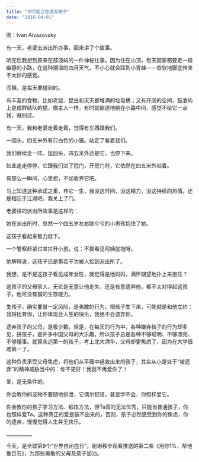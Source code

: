 ```yaml
---
title: "你可能正在遗弃孩子"
date: "2016-04-01"
---
```


图：Ivan Aivazovsky

有一天，老婆去派出所办事，回来讲了个故事。

听完后我想到原来在鼓浪屿的一件神秘往事。因为住在山顶，每天回家都要走一段幽静的小路，在这种潮湿的四月天气，不小心就会踩到小青蛙——软软地脚底传来不太妙的感觉。

而猫，是每天要碰到的。

有丰富的食物，比如老鼠、昆虫和天天都堆满的垃圾桶；又有开阔的空间，鼓浪屿上是成群结队的猫，像主人一样，有时就霸道地躺在小路中间，感觉不给它一点钱，就别过。

有一天，我和老婆走着走着，觉得有东西跟我们。

一回头，四五米外有只白色的小猫。站定了看着我们。

我们继续走一阵，猛回头，四五米外还是它，也停下来。

如此走走停停，它跟我们进了院门，开房门时，它依然在四五米外站着。

有那么一瞬间，心里想，不如收养它吧。

马上知道这种承诺之重，养它一生，我没这时间，没这精力，没这持续的热情。还是相忘于江湖吧，我关上了门。

老婆讲的派出所故事是这样的：

她在派出所时，忽然一个四五岁左右脏兮兮的小男孩抱住了她。

这孩子看起来智力低下。

一个警察赶紧过来拉开小孩，说：不要看见阿姨就抱呀。

他解释说，这孩子已是第若干次被人捡到派出所了。

我想，是不是这孩子看见成年女性，就觉得是他妈妈，满怀期望地扑上来抱住？

这孩子的父母家人，无论是无意让他走失，还是有意遗弃他，都不太对得起这孩子。他可没有猫的生存能力。

生孩子，确实要冒一定风险，是勇敢的行为。把孩子生下来，可能就是和他立约：我将抚育你，让你体现会人生的快乐，我绝不会遗弃你。

遗弃孩子的父母，是极少数。但是，在每天的行为中，各种嫌弃孩子的行为却多见，拼孩子，是许多中国父母的大乐趣，所以孩子总是各种不够聪明、不够漂亮、不够懂事。就算永远第一的孩子，考上北大清华，父母却更焦虑了，因为在大学很难第一了。  

这种负责承受父母焦虑，将他们从平庸中拯救出来的孩子，其实从小是处于“被遗弃”的精神威胁当中的：你不更好！我就不再爱你了！

爱，是无条件的。

你会教你的宠物不要随地排泄，它偶尔犯错，甚至学不会，你照样爱它。

你会教你的孩子学习方法、锻炼方法，但Ta真的无法优秀，只能当普通孩子，你也照样爱Ta。这种真正的爱是装不出来的，否则，孩子必然感受到你的焦虑，你的遗弃，慢慢觉得人生并无快乐。

\_\_\_\_\_\_\_\_\_\_\_

今天，是全球第9个“世界自闭症日”，谢谢移步观看推送的第二条《用你1%，帮他推巨石》，为那些勇敢的父母及孩子加油。
